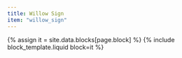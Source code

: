 ```yaml
---
title: Willow Sign
item: "willow_sign"
---
```


{% assign it = site.data.blocks[page.block] %}
{% include block_template.liquid block=it %}

